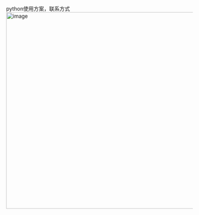 python使用方案，联系方式<img width="531" height="531" alt="image" src="https://github.com/user-attachments/assets/8f3a38e7-985f-46c1-a673-0359a0ace348" />
